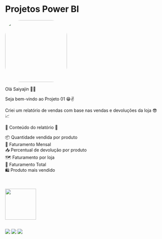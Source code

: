 # Projetos Power BI

<img width="200" height="200" align="center" style="border-radius:50px;" src="https://media1.tenor.com/images/501aeaae8758b0f6c5c7a17d9533ecae/tenor.gif?itemid=14101790" />

Olá Saiyajin 👊💥

Seja bem-vindo ao Projeto 01 😁✌️

Criei um relatório de vendas com base nas vendas e devoluções da loja 😎📈

📄 Conteúdo do relatório 📄

📦 Quantidade vendida por produto <br>
📅 Faturamento Mensal <br>
📥 Percentual de devolução por produto <br>
🗺️ Faturamento por loja <br>
💸 Faturamento Total <br>
🛍️ Produto mais vendido <br>



##

<div style="display: inline_block"><br>
  <img width="100" height="100" align="center" src="https://cdn.iconscout.com/icon/free/png-64/power-bi-3244521-2701891.png" />  
</div>

  ##
 
<div> 
  <a href="https://www.youtube.com/channel/UC6aR2nPTkD6GECmEjQBEWtQ" target="_blank"><img src="https://img.shields.io/badge/YouTube-FF0000?style=for-the-badge&logo=youtube&logoColor=white" target="_blank"></a>
  <a href = "mailto:sayajinsql@outlook.com"><img src="https://img.shields.io/badge/Microsoft_Outlook-0078D4?style=for-the-badge&logo=microsoft-outlook&logoColor=white" target="_blank"></a>
  <a href="https://www.linkedin.com/in/jvnogueiraa" target="_blank"><img src="https://img.shields.io/badge/-LinkedIn-%230077B5?style=for-the-badge&logo=linkedin&logoColor=white" target="_blank"></a> 

 
</div>
